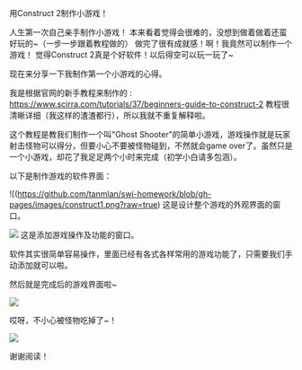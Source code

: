 用Construct 2制作小游戏！

人生第一次自己亲手制作小游戏！
本来看着觉得会很难的，没想到做着做着还蛮好玩的~（一步一步跟着教程做的）
做完了很有成就感！啊！我竟然可以制作一个游戏！
觉得Construct 2真是个好软件！以后得空可以玩一玩了~

现在来分享一下我制作第一个小游戏的心得。

我是根据官网的新手教程来制作的 : https://www.scirra.com/tutorials/37/beginners-guide-to-construct-2
教程很清晰详细（我这样的渣渣都行），所以我就不重复解释啦。

这个教程是教我们制作一个叫"Ghost Shooter"的简单小游戏，游戏操作就是玩家射击怪物可以得分，但要小心不要被怪物碰到，不然就会game over了。虽然只是一个小游戏，却花了我足足两个小时来完成（初学小白请多包涵）。

以下是制作游戏的软件界面：

![(https://github.com/tanmlan/swi-homework/blob/gh-pages/images/construct1.png?raw=true)
这是设计整个游戏的外观界面的窗口。

![](https://github.com/tanmlan/swi-homework/blob/gh-pages/images/construct2.png?raw=true)
这是添加游戏操作及功能的窗口。


软件其实很简单容易操作，里面已经有各式各样常用的游戏功能了，只需要我们手动添加就可以啦。


然后就是完成后的游戏界面啦~

![](https://github.com/tanmlan/swi-homework/blob/gh-pages/images/game1.png?raw=true)

哎呀，不小心被怪物吃掉了~！

![](https://github.com/tanmlan/swi-homework/blob/gh-pages/images/shoot3.gif?raw=true)

谢谢阅读！